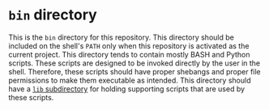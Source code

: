 # `bin` directory
This is the `bin` directory for this repository.
This directory should be included on the shell's `PATH` only when this repository is activated as the current project.
This directory tends to contain mostly BASH and Python scripts.
These scripts are designed to be invoked directly by the user in the shell.
Therefore, these scripts should have proper shebangs and proper file permissions to make them executable as intended.
This directory should have a [`lib` subdirectory][bin/lib] for holding supporting scripts that are used by these scripts.

[bin/lib]: ./bin/lib/README.md "`bin/lib` directory"

